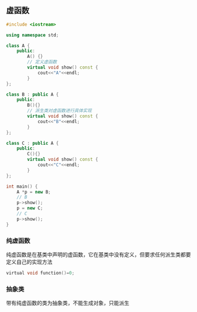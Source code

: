 <!--
 * @Description:
 * @Version: 1.0
 * @Author: DaLao
 * @Email: dalao_li@163.com
 * @Date: 2021-10-13 21:14:11
 * @LastEditors: DaLao
 * @LastEditTime: 2022-01-13 12:03:27
-->

## 虚函数

```c++
#include <iostream>

using namespace std;

class A {
    public:
        A() {}
        // 定义虚函数
        virtual void show() const {
            cout<<"A"<<endl;
        }
};

class B : public A {
    public:
        B(){}
        // 派生类对虚函数进行具体实现
        virtual void show() const {
            cout<<"B"<<endl;
        }
};

class C : public A {
    public:
        C(){}
        virtual void show() const {
            cout<<"C"<<endl;
        }
};

int main() {
    A *p = new B;
    // B
    p->show();
    p = new C;
    // C
    p->show();
}
```

### 纯虚函数

纯虚函数是在基类中声明的虚函数，它在基类中没有定义，但要求任何派生类都要定义自己的实现方法

```c
virtual void function()=0;
```

### 抽象类

带有纯虚函数的类为抽象类，不能生成对象，只能派生